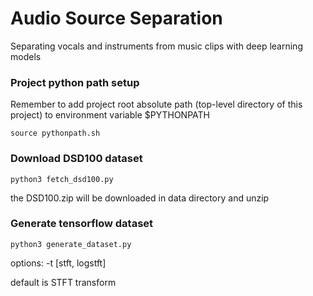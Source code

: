 # Audio Source Separation
Separating vocals and instruments from music clips with deep learning models

### Project python path setup
Remember to add project root absolute path (top-level directory of this project) to environment variable $PYTHONPATH

`source pythonpath.sh`

### Download DSD100 dataset

`python3 fetch_dsd100.py`

the DSD100.zip will be downloaded in data directory and unzip

### Generate tensorflow dataset

`python3 generate_dataset.py`

options: -t [stft, logstft]

default is STFT transform